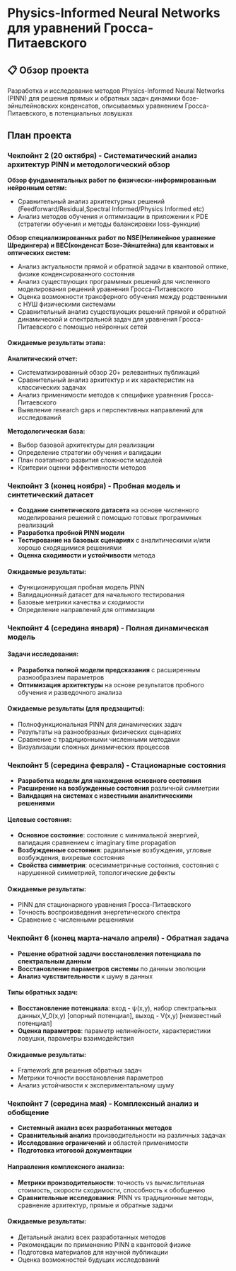 # Physics-Informed Neural Networks для уравнений Гросса-Питаевского

## 📋 Обзор проекта

Разработка и исследование методов Physics-Informed Neural Networks (PINN) для решения прямых и обратных задач динамики бозе-эйнштейновских конденсатов, описываемых уравнением Гросса-Питаевского, в потенциальных ловушках

## План проекта

### Чекпойнт 2 (20 октября) - Систематический анализ архитектур PINN и методологический обзор
**Обзор фундаментальных работ по физически-информированным нейронным сетям:**
- Сравнительный анализ архитектурных решений (Feedforward/Residual,Spectral Informed/Physics Informed etc)
- Анализ методов обучения и оптимизации в приложении к PDE (стратегии обучения и методы балансировки loss-функции)

**Обзор специализированных работ по NSE(Нелинейное уравнение Шредингера) и BEC(конденсат Бозе-Эйнштейна) для квантовых и оптических систем:**
- Анализ актуальности прямой и обратной задачи в квантовой оптике, физике конденсированного состояния 
- Анализ существующих программных решений для численного моделирования решений уравнения Гросса-Питаевского
- Оценка возможности трансферного обучения между родственными с НУШ физическими системами
- Сравнительный анализ существующих решений прямой и обратной динамической и спектральной задач для уравнения Гросса-Питаевского с помощью нейронных сетей

#### Ожидаемые результаты этапа:

**Аналитический отчет:**
- Систематизированный обзор 20+ релевантных публикаций
- Сравнительный анализ архитектур и их характеристик на классических задачах
- Анализ применимости методов к специфике уравнения Гросса-Питаевского
- Выявление research gaps и перспективных направлений для исследований

**Методологическая база:**
- Выбор базовой архитектуры для реализации
- Определение стратегии обучения и валидации
- План поэтапного развития сложности моделей
- Критерии оценки эффективности методов

### Чекпойнт 3 (конец ноября) - Пробная модель и синтетический датасет
- **Создание синтетического датасета** на основе численного моделирования решений с помощью готовых программных реализаций
- **Разработка пробной PINN модели** 
- **Тестирование на базовых сценариях** с аналитическими и/или хорошо сходящимися решениями
- **Оценка сходимости и устойчивости** метода

#### Ожидаемые результаты:
- Функционирующая пробная модель PINN
- Валидационный датасет для начального тестирования
- Базовые метрики качества и сходимости
- Определение направлений для оптимизации

###  Чекпойнт 4 (середина января) - Полная динамическая модель

#### Задачи исследования:
- **Разработка полной модели предсказания** с расширенным разнообразием параметров
- **Оптимизация архитектуры** на основе результатов пробного обучения и разведочного анализа

#### Ожидаемые результаты (для предзащиты):
- Полнофункциональная PINN для динамических задач
- Результаты на разнообразных физических сценариях
- Сравнение с традиционными численными методами
- Визуализации сложных динамических процессов

### Чекпойнт 5 (середина февраля) - Стационарные состояния
- **Разработка модели для нахождения основного состояния**
- **Расширение на возбужденные состояния** различной симметрии
- **Валидация на системах с известными аналитическими решениями**

#### Целевые состояния:
- **Основное состояние**: состояние с минимальной энергией, валидация сравнением с imaginary time propagation
- **Возбужденные состояния**: радиальные возбуждения, угловые возбуждения, вихревые состояния
- **Свойства симметрии**: осесимметричные состояния, состояния с нарушенной симметрией, топологические дефекты

#### Ожидаемые результаты:
- PINN для стационарного уравнения Гросса-Питаевского
- Точность воспроизведения энергетического спектра
- Сравнение с численными решениями

### Чекпойнт 6 (конец марта-начало апреля) - Обратная задача
- **Решение обратной задачи восстановления потенциала по спектральным данным**
- **Восстановление параметров системы** по данным эволюции
- **Анализ чувствительности** к шуму в данных

#### Типы обратных задач:
- **Восстановление потенциала**: вход - ψ(x,y), набор спектральных данных,V_0(x,y) [опорный потенциал], выход - V(x,y) [неизвестный потенциал]
- **Оценка параметров**: параметр нелинейности, характеристики ловушки, параметры взаимодействия

#### Ожидаемые результаты:
- Framework для решения обратных задач
- Метрики точности восстановления параметров
- Анализ устойчивости к экспериментальному шуму

### Чекпойнт 7 (середина мая) - Комплексный анализ и обобщение

- **Системный анализ всех разработанных методов**
- **Сравнительный анализ** производительности на различных задачах
- **Исследование ограничений** и областей применимости
- **Подготовка итоговой документации** 

#### Направления комплексного анализа:
- **Метрики производительности**: точность vs вычислительная стоимость, скорости сходимости, способность к обобщению
- **Сравнительные исследования**: PINN vs традиционные методы, сравнение архитектур, прямые и обратные задачи

#### Ожидаемые результаты:
- Детальный анализ всех разработанных методов
- Рекомендации по применению PINN в квантовой физике
- Подготовка материалов для научной публикации
- Оценка возможностей будущих исследований
